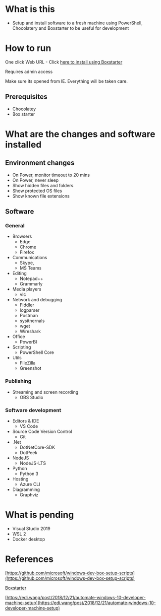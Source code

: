 # What is this
- Setup and install software to a fresh machine using PowerShell, Chocolatery and Boxstarter to be useful for development

# How to run

One click Web URL - Click [here to install using Boxstarter](http://boxstarter.org/package/url?https://raw.githubusercontent.com/joymon/win10-dev-box-setup/master/choco-powershell/setup.ps1)

Requires admin access

Make sure its opened from IE. Everything will be taken care.
## Prerequisites
- Chocolatey
- Box starter


# What are the changes and software installed

## Environment changes

- On Power, monitor timeout to 20 mins
- On Power, never sleep 
- Show hidden files and folders
- Show protected OS files
- Show known file extensions

## Software

### General
- Browsers
  - Edge
  - Chrome
  - Firefox
- Communications
  - Skype,
  - MS Teams
- Editing
  - Notepad++
  - Grammarly
- Media players 
  - vlc
- Network and debugging
  - Fiddler
  - logparser
  - Postman
  - sysitnernals
  - wget
  - Wireshark
- Office
  - PowerBI
- Scripting
  - PowerShell Core
- Utils
  - FileZilla
  - Greenshot

### Publishing

- Streaming and screen recording
  - OBS Studio

### Software development

- Editors & IDE
  - VS Code
- Source Code Version Control
  - Git
- .Net
  - DotNetCore-SDK
  - DotPeek
- NodeJS
  - NodeJS-LTS
- Python
  - Python 3
- Hosting
  - Azure CLI
- Diagramming
  - Graphviz

# What is pending

- Visual Studio 2019
- WSL 2
- Docker desktop

# References

[https://github.com/microsoft/windows-dev-box-setup-scripts](https://github.com/microsoft/windows-dev-box-setup-scripts)

[Boxstarter](https://boxstarter.org/Learn/WebLauncher)

[https://edi.wang/post/2018/12/21/automate-windows-10-developer-machine-setup](https://edi.wang/post/2018/12/21/automate-windows-10-developer-machine-setup)
